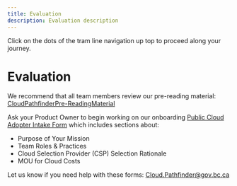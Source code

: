 ```yaml
---
title: Evaluation
description: Evaluation description
---
```


Click on the dots of the tram line navigation up top to proceed along your journey.

# Evaluation
We recommend that all team members review our pre-reading material: [CloudPathfinderPre-ReadingMaterial](https://bcgov.github.io/cloud-pathfinder/Documentation/Pre-reading-material/)

Ask your Product Owner to begin working on our onboarding [Public Cloud Adopter Intake Form](https://forms.gle/hZhHZBorMNpdJtmX7) which includes sections about:

- Purpose of Your Mission
- Team Roles & Practices
- Cloud Selection Provider (CSP) Selection Rationale
- MOU for Cloud Costs

Let us know if you need help with these forms: [Cloud.Pathfinder@gov.bc.ca](mailto:Cloud.Pathfinder@gov.bc.ca)
